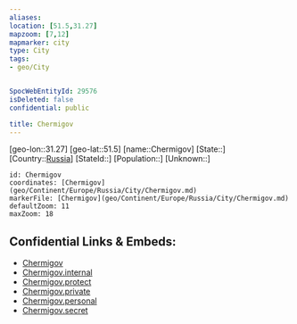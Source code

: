 ```yaml
---
aliases: 
location: [51.5,31.27]
mapzoom: [7,12] 
mapmarker: city 
type: City
tags:
- geo/City


SpocWebEntityId: 29576
isDeleted: false
confidential: public

title: Chermigov
---
```

[geo-lon::31.27]
[geo-lat::51.5]
[name::Chermigov]
[State::]
[Country::[Russia](geo/Continent/Europe/Russia.md)]
[StateId::]
[Population::]
[Unknown::]


```leaflet
id: Chermigov
coordinates: [Chermigov](geo/Continent/Europe/Russia/City/Chermigov.md)
markerFile: [Chermigov](geo/Continent/Europe/Russia/City/Chermigov.md)
defaultZoom: 11 
maxZoom: 18
```


## Confidential Links & Embeds: 
- [Chermigov](../../../../../../_public/geo/Continent/Europe/Russia/City/Chermigov.md) 
- [Chermigov.internal](../../../../../../_internal/geo/Continent/Europe/Russia/City/Chermigov.internal.md) 
- [Chermigov.protect](../../../../../../_protect/geo/Continent/Europe/Russia/City/Chermigov.protect.md) 
- [Chermigov.private](../../../../../../_private/geo/Continent/Europe/Russia/City/Chermigov.private.md) 
- [Chermigov.personal](../../../../../../_personal/geo/Continent/Europe/Russia/City/Chermigov.personal.md) 
- [Chermigov.secret](../../../../../../_secret/geo/Continent/Europe/Russia/City/Chermigov.secret.md) 
